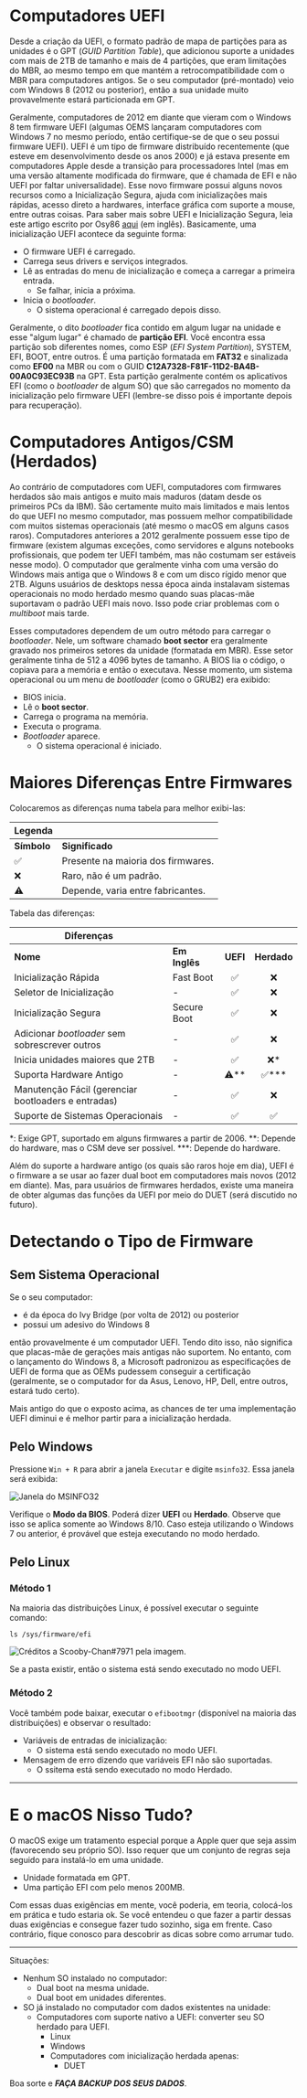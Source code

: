 # Computadores UEFI

Desde a criação da UEFI, o formato padrão de mapa de partições para as unidades é o GPT (*GUID Partition Table*), que adicionou suporte a unidades com mais de 2TB de tamanho e mais de 4 partições, que eram limitações do MBR, ao mesmo tempo em que mantém a retrocompatibilidade com o MBR para computadores antigos. Se o seu computador (pré-montado) veio com Windows 8 (2012 ou posterior), então a sua unidade muito provavelmente estará particionada em GPT.

Geralmente, computadores de 2012 em diante que vieram com o Windows 8 tem firmware UEFI (algumas OEMS lançaram computadores com Windows 7 no mesmo período, então certifique-se de que o seu possui firmware UEFI). UEFI é um tipo de firmware distribuído recentemente (que esteve em desenvolvimento desde os anos 2000) e já estava presente em computadores Apple desde a transição para processadores Intel (mas em uma versão altamente modificada do firmware, que é chamada de EFI e não UEFI por faltar universalidade). Esse novo firmware possui alguns novos recursos como a Inicialização Segura, ajuda com inicializações mais rápidas, acesso direto a hardwares, interface gráfica com suporte a mouse, entre outras coisas. Para saber mais sobre UEFI e Inicialização Segura, leia este artigo escrito por Osy86 [aqui](https://osy.gitbook.io/hac-mini-guide/details/secure-boot) (em inglês). Basicamente, uma inicialização UEFI acontece da seguinte forma:

* O firmware UEFI é carregado.
* Carrega seus drivers e serviços integrados.
* Lê as entradas do menu de inicialização e começa a carregar a primeira entrada.
  * Se falhar, inicia a próxima.
* Inicia o *bootloader*.
  * O sistema operacional é carregado depois disso.

Geralmente, o dito *bootloader* fica contido em algum lugar na unidade e esse "algum lugar" é chamado de **partição EFI**. Você encontra essa partição sob diferentes nomes, como ESP (*EFI System Partition*), SYSTEM, EFI, BOOT, entre outros. É uma partição formatada em **FAT32** e sinalizada como **EF00** na MBR ou com o GUID **C12A7328-F81F-11D2-BA4B-00A0C93EC93B** na GPT. Esta partição geralmente contém os aplicativos EFI (como o *bootloader* de algum SO) que são carregados no momento da inicialização pelo firmware UEFI (lembre-se disso pois é importante depois para recuperação).

# Computadores Antigos/CSM (Herdados)

Ao contrário de computadores com UEFI, computadores com firmwares herdados são mais antigos e muito mais maduros (datam desde os primeiros PCs da IBM). São certamente muito mais limitados e mais lentos do que UEFI no mesmo computador, mas possuem melhor compatibilidade com muitos sistemas operacionais (até mesmo o macOS em alguns casos raros). Computadores anteriores a 2012 geralmente possuem esse tipo de firmware (existem algumas exceções, como servidores e alguns notebooks profissionais, que podem ter UEFI também, mas não costumam ser estáveis nesse modo). O computador que geralmente vinha com uma versão do Windows mais antiga que o Windows 8 e com um disco rígido menor que 2TB. Alguns usuários de desktops nessa época ainda instalavam sistemas operacionais no modo herdado mesmo quando suas placas-mãe suportavam o padrão UEFI mais novo. Isso pode criar problemas com o *multiboot* mais tarde.

Esses computadores dependem de um outro método para carregar o *bootloader*. Nele, um software chamado **boot sector** era geralmente gravado nos primeiros setores da unidade (formatada em MBR). Esse setor geralmente tinha de 512 a 4096 bytes de tamanho. A BIOS lia o código, o copiava para a memória e então o executava. Nesse momento, um sistema operacional ou um menu de *bootloader* (como o GRUB2) era exibido:

* BIOS inicia.
* Lê o **boot sector**.
* Carrega o programa na memória.
* Executa o programa.
* *Bootloader* aparece.
  * O sistema operacional é iniciado.

# Maiores Diferenças Entre Firmwares

Colocaremos as diferenças numa tabela para melhor exibi-las:

| Legenda |   |
| ------- | - |
| **Símbolo** | **Significado** |
| ✅ | Presente na maioria dos firmwares. |
| ❌ | Raro, não é um padrão. |
| ⚠️ | Depende, varia entre fabricantes. |

Tabela das diferenças:

| Diferenças | | | |
| - | - | :-: | :-: |
| **Nome** | **Em Inglês** | **UEFI** | **Herdado** |
| Inicialização Rápida | Fast Boot | ✅ | ❌ |
| Seletor de Inicialização | - | ✅ | ❌ |
| Inicialização Segura | Secure Boot | ✅ | ❌ |
| Adicionar *bootloader* sem sobrescrever outros | - | ✅ | ❌ |
| Inicia unidades maiores que 2TB | - | ✅ | ❌* |
| Suporta Hardware Antigo | - | ⚠️** | ✅*** |
| Manutenção Fácil (gerenciar bootloaders e entradas) | - | ✅ | ❌ |
| Suporte de Sistemas Operacionais | - | ✅ | ✅ |

*: Exige GPT, suportado em alguns firmwares a partir de 2006.
**: Depende do hardware, mas o CSM deve ser possível.
***: Depende do hardware.

Além do suporte a hardware antigo (os quais são raros hoje em dia), UEFI é o firmware a se usar ao fazer dual boot em computadores mais novos (2012 em diante). Mas, para usuários de firmwares herdados, existe uma maneira de obter algumas das funções da UEFI por meio do DUET (será discutido no futuro).

# Detectando o Tipo de Firmware

## Sem Sistema Operacional

Se o seu computador:

* é da época do Ivy Bridge (por volta de 2012) ou posterior
* possui um adesivo do Windows 8

então provavelmente é um computador UEFI. Tendo dito isso, não significa que placas-mãe de gerações mais antigas não suportem. No entanto, com o lançamento do Windows 8, a Microsoft padronizou as especificações de UEFI de forma que as OEMs pudessem conseguir a certificação (geralmente, se o computador for da Asus, Lenovo, HP, Dell, entre outros, estará tudo certo).

Mais antigo do que o exposto acima, as chances de ter uma implementação UEFI diminui e é melhor partir para a inicialização herdada.

## Pelo Windows

Pressione `Win + R` para abrir a janela `Executar` e digite `msinfo32`. Essa janela será exibida:

![Janela do MSINFO32](../images/msinfo.png)

Verifique o **Modo da BIOS**. Poderá dizer **UEFI** ou **Herdado**. Observe que isso se aplica somente ao Windows 8/10. Caso esteja utilizando o Windows 7 ou anterior, é provável que esteja executando no modo herdado.

## Pelo Linux

### Método 1

Na maioria das distribuições Linux, é possível executar o seguinte comando:

```ls /sys/firmware/efi```

![Créditos a Scooby-Chan#7971 pela imagem.](../images/linuxefivar.png)

Se a pasta existir, então o sistema está sendo executado no modo UEFI.

### Método 2

Você também pode baixar, executar o `efibootmgr` (disponível na maioria das distribuições) e observar o resultado:

* Variáveis de entradas de inicialização:
  * O sistema está sendo executado no modo UEFI.
* Mensagem de erro dizendo que variáveis EFI não são suportadas.
  * O ssitema está sendo executado no modo Herdado.

---

# E o macOS Nisso Tudo?

O macOS exige um tratamento especial porque a Apple quer que seja assim (favorecendo seu próprio SO). Isso requer que um conjunto de regras seja seguido para instalá-lo em uma unidade.

* Unidade formatada em GPT.
* Uma partição EFI com pelo menos 200MB.

Com essas duas exigências em mente, você poderia, em teoria, colocá-los em prática e tudo estaria ok. Se você entendeu o que fazer a partir dessas duas exigências e consegue fazer tudo sozinho, siga em frente. Caso contrário, fique conosco para descobrir as dicas sobre como arrumar tudo.

---

Situações:

* Nenhum SO instalado no computador:
  * Dual boot na mesma unidade.
  * Dual boot em unidades diferentes.
* SO já instalado no computador com dados existentes na unidade:
  * Computadores com suporte nativo a UEFI: converter seu SO herdado para UEFI.
    * Linux
    * Windows
    * Computadores com inicialização herdada apenas:
      * DUET

Boa sorte e ***FAÇA BACKUP DOS SEUS DADOS***.
